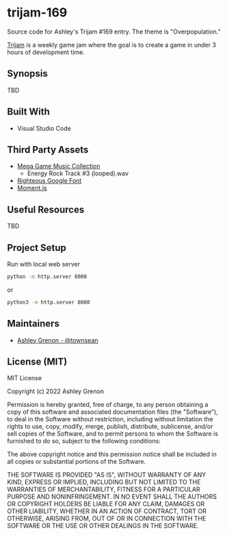 # trijam-169
Source code for Ashley's Trijam #169 entry. The theme is "Overpopulation."

[Trijam](https://itch.io/jam/trijam-169) is a weekly game jam where the goal is to create a game in under 3 hours of development time.

## Synopsis 

TBD

## Built With

* Visual Studio Code

## Third Party Assets

* [Mega Game Music Collection](https://www.gamedevmarket.net/asset/mega-game-music-collection/)
    * Energy Rock Track #3 (looped).wav
* [Righteous Google Font](https://fonts.google.com/specimen/Righteous)
* [Moment.js](https://momentjs.com/)

## Useful Resources

TBD

## Project Setup

Run with local web server

```bash
python -m http.server 8000
```

or

```bash
python3 -m http.server 8000
```

## Maintainers

* [Ashley Grenon - @townsean](https://github.com/townsean)

## License (MIT)

MIT License

Copyright (c) 2022 Ashley Grenon

Permission is hereby granted, free of charge, to any person obtaining a copy of this software and associated documentation files (the "Software"), to deal in the Software without restriction, including without limitation the rights to use, copy, modify, merge, publish, distribute, sublicense, and/or sell copies of the Software, and to permit persons to whom the Software is furnished to do so, subject to the following conditions:

The above copyright notice and this permission notice shall be included in all copies or substantial portions of the Software.

THE SOFTWARE IS PROVIDED "AS IS", WITHOUT WARRANTY OF ANY KIND, EXPRESS OR IMPLIED, INCLUDING BUT NOT LIMITED TO THE WARRANTIES OF MERCHANTABILITY, FITNESS FOR A PARTICULAR PURPOSE AND NONINFRINGEMENT. IN NO EVENT SHALL THE AUTHORS OR COPYRIGHT HOLDERS BE LIABLE FOR ANY CLAIM, DAMAGES OR OTHER LIABILITY, WHETHER IN AN ACTION OF CONTRACT, TORT OR OTHERWISE, ARISING FROM, OUT OF OR IN CONNECTION WITH THE SOFTWARE OR THE USE OR OTHER DEALINGS IN THE SOFTWARE.
